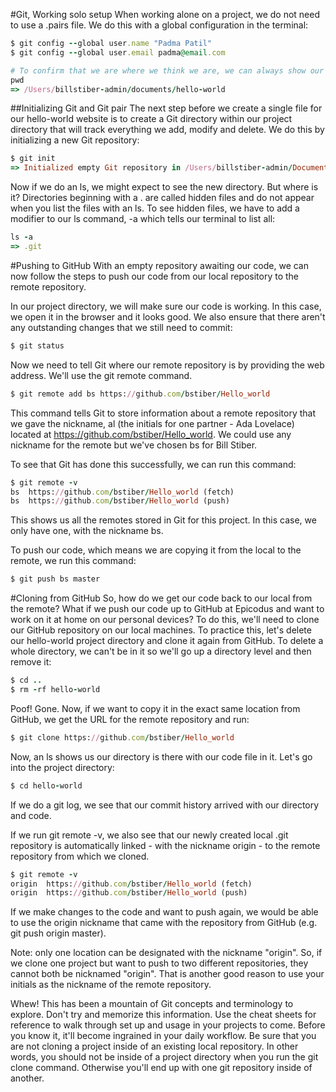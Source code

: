 #Git, Working solo setup
When working alone on a project, we do not need to use a .pairs file. We do this with a global configuration in the terminal:

```ruby
$ git config --global user.name "Padma Patil"
$ git config --global user.email padma@email.com
```

```ruby
# To confirm that we are where we think we are, we can always show our location with a pwd:
pwd
=> /Users/billstiber-admin/documents/hello-world
```

##Initializing Git and Git pair
The next step before we create a single file for our hello-world website is to create a Git directory within our project directory that will track everything we add, modify and delete.
We do this by initializing a new Git repository:
```ruby
$ git init
=> Initialized empty Git repository in /Users/billstiber-admin/Documents/hello-world/.git/
```

Now if we do an ls, we might expect to see the new directory. But where is it? Directories beginning with a . are called hidden files and do not appear when you list the files with an ls. To see hidden files, we have to add a modifier to our ls command, -a which tells our terminal to list all:
```ruby
ls -a
=> .git
```
#Pushing to GitHub
With an empty repository awaiting our code, we can now follow the steps to push our code from our local repository to the remote repository.

In our project directory, we will make sure our code is working. In this case, we open it in the browser and it looks good. We also ensure that there aren't any outstanding changes that we still need to commit:
```ruby
$ git status
```
Now we need to tell Git where our remote repository is by providing the web address. We'll use the git remote command.

```ruby
$ git remote add bs https://github.com/bstiber/Hello_world
```

This command tells Git to store information about a remote repository that we gave the nickname, al (the initials for one partner - Ada Lovelace) located at https://github.com/bstiber/Hello_world. We could use any nickname for the remote but we've chosen bs for Bill Stiber.

To see that Git has done this successfully, we can run this command:
```ruby
$ git remote -v
bs	https://github.com/bstiber/Hello_world (fetch)
bs	https://github.com/bstiber/Hello_world (push)
```

This shows us all the remotes stored in Git for this project. In this case, we only have one, with the nickname bs.

To push our code, which means we are copying it from the local to the remote, we run this command:
```ruby
$ git push bs master
```

#Cloning from GitHub
So, how do we get our code back to our local from the remote? What if we push our code up to GitHub at Epicodus and want to work on it at home on our personal devices? To do this, we'll need to clone our GitHub repository on our local machines.
To practice this, let's delete our hello-world project directory and clone it again from GitHub. To delete a whole directory, we can't be in it so we'll go up a directory level and then remove it:

```ruby
$ cd ..
$ rm -rf hello-world
```
Poof! Gone. Now, if we want to copy it in the exact same location from GitHub, we get the URL for the remote repository and run:

```ruby
$ git clone https://github.com/bstiber/Hello_world
```
Now, an ls shows us our directory is there with our code file in it. Let's go into the project directory:

```ruby
$ cd hello-world
```

If we do a git log, we see that our commit history arrived with our directory and code.

If we run git remote -v, we also see that our newly created local .git repository is automatically linked - with the nickname origin - to the remote repository from which we cloned.

```ruby
$ git remote -v
origin	https://github.com/bstiber/Hello_world (fetch)
origin	https://github.com/bstiber/Hello_world (push)
```
If we make changes to the code and want to push again, we would be able to use the origin nickname that came with the repository from GitHub (e.g. git push origin master).

Note: only one location can be designated with the nickname "origin". So, if we clone one project but want to push to two different repositories, they cannot both be nicknamed "origin". That is another good reason to use your initials as the nickname of the remote repository.

Whew! This has been a mountain of Git concepts and terminology to explore. Don't try and memorize this information. Use the cheat sheets for reference to walk through set up and usage in your projects to come. Before you know it, it'll become ingrained in your daily workflow.
Be sure that you are not cloning a project inside of an existing local repository. In other words, you should not be inside of a project directory when you run the git clone command. Otherwise you'll end up with one git repository inside of another.
